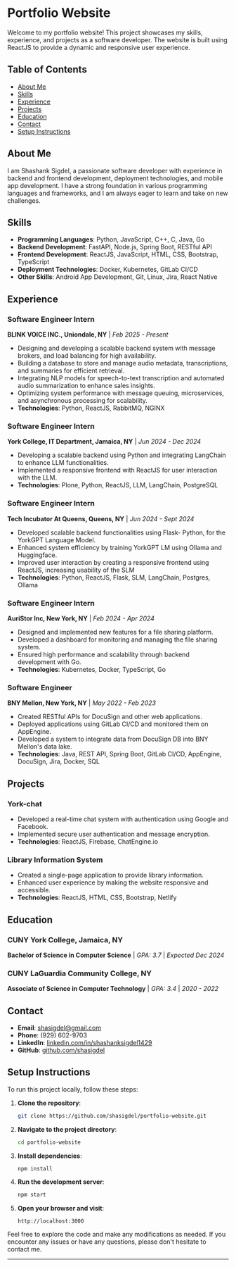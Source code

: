 # Portfolio Website

Welcome to my portfolio website! This project showcases my skills, experience, and projects as a software developer. The website is built using ReactJS to provide a dynamic and responsive user experience.

## Table of Contents

- [About Me](#about-me)
- [Skills](#skills)
- [Experience](#experience)
- [Projects](#projects)
- [Education](#education)
- [Contact](#contact)
- [Setup Instructions](#setup-instructions)

## About Me

I am Shashank Sigdel, a passionate software developer with experience in backend and frontend development, deployment technologies, and mobile app development. I have a strong foundation in various programming languages and frameworks, and I am always eager to learn and take on new challenges.

## Skills

- **Programming Languages**: Python, JavaScript, C++, C, Java, Go
- **Backend Development**: FastAPI, Node.js, Spring Boot, RESTful API
- **Frontend Development**: ReactJS, JavaScript, HTML, CSS, Bootstrap, TypeScript
- **Deployment Technologies**: Docker, Kubernetes, GitLab CI/CD
- **Other Skills**: Android App Development, Git, Linux, Jira, React Native

## Experience

### Software Engineer Intern

**BLINK VOICE INC., Uniondale, NY** | _Feb 2025 - Present_

- Designing and developing a scalable backend system with message brokers, and load balancing for high availability.
- Building a database to store and manage audio metadata, transcriptions, and summaries for efficient retrieval.
- Integrating NLP models for speech-to-text transcription and automated audio summarization to enhance sales insights.
- Optimizing system performance with message queuing, microservices, and asynchronous processing for scalability.
- **Technologies**: Python, ReactJS, RabbitMQ, NGINX

### Software Engineer Intern

**York College, IT Department, Jamaica, NY** | _Jun 2024 - Dec 2024_

- Developing a scalable backend using Python and integrating LangChain to enhance LLM functionalities.
- Implemented a responsive frontend with ReactJS for user interaction with the LLM.
- **Technologies**: Plone, Python, ReactJS, LLM, LangChain, PostgreSQL

### Software Engineer Intern

**Tech Incubator At Queens, Queens, NY** | _Jun 2024 - Sept 2024_

- Developed scalable backend functionalities using Flask- Python, for the YorkGPT Language Model.
- Enhanced system efficiency by training YorkGPT LM using Ollama and Huggingface.
- Improved user interaction by creating a responsive frontend using ReactJS, increasing usability of the SLM
- **Technologies**: Python, ReactJS, Flask, SLM, LangChain, Postgres, Ollama

### Software Engineer Intern

**AuriStor Inc, New York, NY** | _Feb 2024 - Apr 2024_

- Designed and implemented new features for a file sharing platform.
- Developed a dashboard for monitoring and managing the file sharing system.
- Ensured high performance and scalability through backend development with Go.
- **Technologies**: Kubernetes, Docker, TypeScript, Go

### Software Engineer

**BNY Mellon, New York, NY** | _May 2022 - Feb 2023_

- Created RESTful APIs for DocuSign and other web applications.
- Deployed applications using GitLab CI/CD and monitored them on AppEngine.
- Developed a system to integrate data from DocuSign DB into BNY Mellon's data lake.
- **Technologies**: Java, REST API, Spring Boot, GitLab CI/CD, AppEngine, DocuSign, Jira, Docker, SQL

## Projects

### York-chat

- Developed a real-time chat system with authentication using Google and Facebook.
- Implemented secure user authentication and message encryption.
- **Technologies**: ReactJS, Firebase, ChatEngine.io

### Library Information System

- Created a single-page application to provide library information.
- Enhanced user experience by making the website responsive and accessible.
- **Technologies**: ReactJS, HTML, CSS, Bootstrap, Netlify

## Education

### CUNY York College, Jamaica, NY

**Bachelor of Science in Computer Science** | _GPA: 3.7_ | _Expected Dec 2024_

### CUNY LaGuardia Community College, NY

**Associate of Science in Computer Technology** | _GPA: 3.4_ | _2020 - 2022_

## Contact

- **Email**: shasigdel@gmail.com
- **Phone**: (929) 602-9703
- **LinkedIn**: [linkedin.com/in/shashanksigdel1429](https://linkedin.com/in/shashanksigdel1429)
- **GitHub**: [github.com/shasigdel](https://github.com/shasigdel)

## Setup Instructions

To run this project locally, follow these steps:

1. **Clone the repository**:

   ```bash
   git clone https://github.com/shasigdel/portfolio-website.git
   ```

2. **Navigate to the project directory**:

   ```bash
   cd portfolio-website
   ```

3. **Install dependencies**:

   ```bash
   npm install
   ```

4. **Run the development server**:

   ```bash
   npm start
   ```

5. **Open your browser and visit**:
   ```url
   http://localhost:3000
   ```

Feel free to explore the code and make any modifications as needed. If you encounter any issues or have any questions, please don't hesitate to contact me.

---
